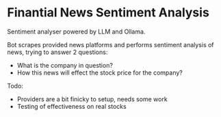 # Finantial News Sentiment Analysis

Sentiment analyser powered by LLM and Ollama.

Bot scrapes provided news platforms and performs sentiment analysis of news, trying to answer 2 questions: 
+ What is the company in question?
+ How this news will effect the stock price for the company?

Todo:
+ Providers are a bit finicky to setup, needs some work
+ Testing of effectiveness on real stocks
